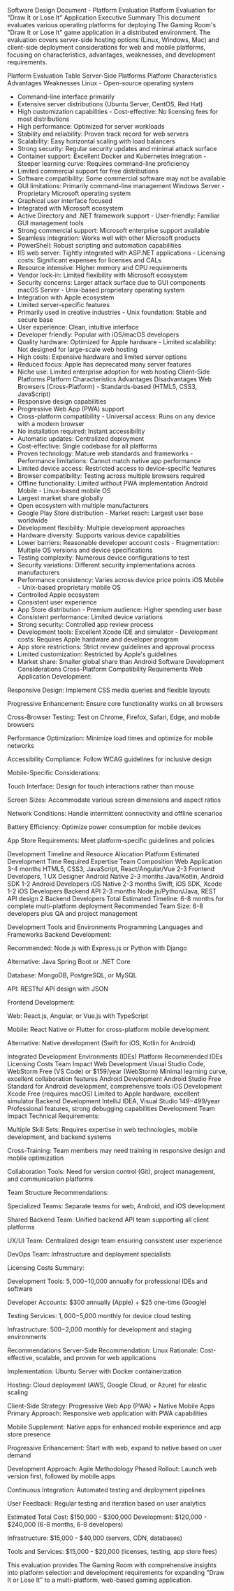 Software Design Document - Platform Evaluation
Platform Evaluation for "Draw It or Lose It" Application
Executive Summary
This document evaluates various operating platforms for deploying The Gaming Room's "Draw It or Lose It" game application in a distributed environment. The evaluation covers server-side hosting options (Linux, Windows, Mac) and client-side deployment considerations for web and mobile platforms, focusing on characteristics, advantages, weaknesses, and development requirements.

Platform Evaluation Table
Server-Side Platforms
Platform	Characteristics	Advantages	Weaknesses
Linux	- Open-source operating system
- Command-line interface primarily
- Extensive server distributions (Ubuntu Server, CentOS, Red Hat)
- High customization capabilities	- Cost-effective: No licensing fees for most distributions
- High performance: Optimized for server workloads
- Stability and reliability: Proven track record for web servers
- Scalability: Easy horizontal scaling with load balancers
- Strong security: Regular security updates and minimal attack surface
- Container support: Excellent Docker and Kubernetes integration	- Steeper learning curve: Requires command-line proficiency
- Limited commercial support for free distributions
- Software compatibility: Some commercial software may not be available
- GUI limitations: Primarily command-line management
Windows Server	- Proprietary Microsoft operating system
- Graphical user interface focused
- Integrated with Microsoft ecosystem
- Active Directory and .NET framework support	- User-friendly: Familiar GUI management tools
- Strong commercial support: Microsoft enterprise support available
- Seamless integration: Works well with other Microsoft products
- PowerShell: Robust scripting and automation capabilities
- IIS web server: Tightly integrated with ASP.NET applications	- Licensing costs: Significant expenses for licenses and CALs
- Resource intensive: Higher memory and CPU requirements
- Vendor lock-in: Limited flexibility with Microsoft ecosystem
- Security concerns: Larger attack surface due to GUI components
macOS Server	- Unix-based proprietary operating system
- Integration with Apple ecosystem
- Limited server-specific features
- Primarily used in creative industries	- Unix foundation: Stable and secure base
- User experience: Clean, intuitive interface
- Developer friendly: Popular with iOS/macOS developers
- Quality hardware: Optimized for Apple hardware	- Limited scalability: Not designed for large-scale web hosting
- High costs: Expensive hardware and limited server options
- Reduced focus: Apple has deprecated many server features
- Niche use: Limited enterprise adoption for web hosting
Client-Side Platforms
Platform	Characteristics	Advantages	Disadvantages
Web Browsers (Cross-Platform)	- Standards-based (HTML5, CSS3, JavaScript)
- Responsive design capabilities
- Progressive Web App (PWA) support
- Cross-platform compatibility	- Universal access: Runs on any device with a modern browser
- No installation required: Instant accessibility
- Automatic updates: Centralized deployment
- Cost-effective: Single codebase for all platforms
- Proven technology: Mature web standards and frameworks	- Performance limitations: Cannot match native app performance
- Limited device access: Restricted access to device-specific features
- Browser compatibility: Testing across multiple browsers required
- Offline functionality: Limited without PWA implementation
Android Mobile	- Linux-based mobile OS
- Largest market share globally
- Open ecosystem with multiple manufacturers
- Google Play Store distribution	- Market reach: Largest user base worldwide
- Development flexibility: Multiple development approaches
- Hardware diversity: Supports various device capabilities
- Lower barriers: Reasonable developer account costs	- Fragmentation: Multiple OS versions and device specifications
- Testing complexity: Numerous device configurations to test
- Security variations: Different security implementations across manufacturers
- Performance consistency: Varies across device price points
iOS Mobile	- Unix-based proprietary mobile OS
- Controlled Apple ecosystem
- Consistent user experience
- App Store distribution	- Premium audience: Higher spending user base
- Consistent performance: Limited device variations
- Strong security: Controlled app review process
- Development tools: Excellent Xcode IDE and simulator	- Development costs: Requires Apple hardware and developer program
- App store restrictions: Strict review guidelines and approval process
- Limited customization: Restricted by Apple's guidelines
- Market share: Smaller global share than Android
Software Development Considerations
Cross-Platform Compatibility Requirements
Web Application Development:

Responsive Design: Implement CSS media queries and flexible layouts

Progressive Enhancement: Ensure core functionality works on all browsers

Cross-Browser Testing: Test on Chrome, Firefox, Safari, Edge, and mobile browsers

Performance Optimization: Minimize load times and optimize for mobile networks

Accessibility Compliance: Follow WCAG guidelines for inclusive design

Mobile-Specific Considerations:

Touch Interface: Design for touch interactions rather than mouse

Screen Sizes: Accommodate various screen dimensions and aspect ratios

Network Conditions: Handle intermittent connectivity and offline scenarios

Battery Efficiency: Optimize power consumption for mobile devices

App Store Requirements: Meet platform-specific guidelines and policies

Development Timeline and Resource Allocation
Platform	Estimated Development Time	Required Expertise	Team Composition
Web Application	3-4 months	HTML5, CSS3, JavaScript, React/Angular/Vue	2-3 Frontend Developers, 1 UX Designer
Android Native	2-3 months	Java/Kotlin, Android SDK	1-2 Android Developers
iOS Native	2-3 months	Swift, iOS SDK, Xcode	1-2 iOS Developers
Backend API	2-3 months	Node.js/Python/Java, REST API design	2 Backend Developers
Total Estimated Timeline: 6-8 months for complete multi-platform deployment
Recommended Team Size: 6-8 developers plus QA and project management

Development Tools and Environments
Programming Languages and Frameworks
Backend Development:

Recommended: Node.js with Express.js or Python with Django

Alternative: Java Spring Boot or .NET Core

Database: MongoDB, PostgreSQL, or MySQL

API: RESTful API design with JSON

Frontend Development:

Web: React.js, Angular, or Vue.js with TypeScript

Mobile: React Native or Flutter for cross-platform mobile development

Alternative: Native development (Swift for iOS, Kotlin for Android)

Integrated Development Environments (IDEs)
Platform	Recommended IDEs	Licensing Costs	Team Impact
Web Development	Visual Studio Code, WebStorm	Free (VS Code) or $159/year (WebStorm)	Minimal learning curve, excellent collaboration features
Android Development	Android Studio	Free	Standard for Android development, comprehensive tools
iOS Development	Xcode	Free (requires macOS)	Limited to Apple hardware, excellent simulator
Backend Development	IntelliJ IDEA, Visual Studio	$149-$499/year	Professional features, strong debugging capabilities
Development Team Impact
Technical Requirements:

Multiple Skill Sets: Requires expertise in web technologies, mobile development, and backend systems

Cross-Training: Team members may need training in responsive design and mobile optimization

Collaboration Tools: Need for version control (Git), project management, and communication platforms

Team Structure Recommendations:

Specialized Teams: Separate teams for web, Android, and iOS development

Shared Backend Team: Unified backend API team supporting all client platforms

UX/UI Team: Centralized design team ensuring consistent user experience

DevOps Team: Infrastructure and deployment specialists

Licensing Costs Summary:

Development Tools: $5,000-$10,000 annually for professional IDEs and software

Developer Accounts: $300 annually (Apple) + $25 one-time (Google)

Testing Services: $1,000-$5,000 monthly for device cloud testing

Infrastructure: $500-$2,000 monthly for development and staging environments

Recommendations
Server-Side Recommendation: Linux
Rationale: Cost-effective, scalable, and proven for web applications

Implementation: Ubuntu Server with Docker containerization

Hosting: Cloud deployment (AWS, Google Cloud, or Azure) for elastic scaling

Client-Side Strategy: Progressive Web App (PWA) + Native Mobile Apps
Primary Approach: Responsive web application with PWA capabilities

Mobile Supplement: Native apps for enhanced mobile experience and app store presence

Progressive Enhancement: Start with web, expand to native based on user demand

Development Approach: Agile Methodology
Phased Rollout: Launch web version first, followed by mobile apps

Continuous Integration: Automated testing and deployment pipelines

User Feedback: Regular testing and iteration based on user analytics

Estimated Total Cost: $150,000 - $300,000
Development: $120,000 - $240,000 (6-8 months, 6-8 developers)

Infrastructure: $15,000 - $40,000 (servers, CDN, databases)

Tools and Services: $15,000 - $20,000 (licenses, testing, app store fees)

This evaluation provides The Gaming Room with comprehensive insights into platform selection and development requirements for expanding "Draw It or Lose It" to a multi-platform, web-based gaming application.

